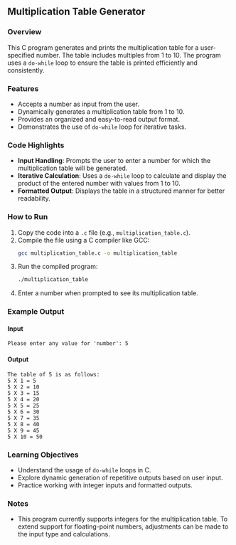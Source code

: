 ## Multiplication Table Generator  

### Overview  
This C program generates and prints the multiplication table for a user-specified number. The table includes multiples from 1 to 10. The program uses a `do-while` loop to ensure the table is printed efficiently and consistently.  

### Features  
- Accepts a number as input from the user.  
- Dynamically generates a multiplication table from 1 to 10.  
- Provides an organized and easy-to-read output format.  
- Demonstrates the use of `do-while` loop for iterative tasks.  

### Code Highlights  
- **Input Handling**: Prompts the user to enter a number for which the multiplication table will be generated.  
- **Iterative Calculation**: Uses a `do-while` loop to calculate and display the product of the entered number with values from 1 to 10.  
- **Formatted Output**: Displays the table in a structured manner for better readability.  

### How to Run  
1. Copy the code into a `.c` file (e.g., `multiplication_table.c`).  
2. Compile the file using a C compiler like GCC:  
   ```bash
   gcc multiplication_table.c -o multiplication_table
   ```  
3. Run the compiled program:  
   ```bash
   ./multiplication_table
   ```  
4. Enter a number when prompted to see its multiplication table.

### Example Output  
#### Input  
```
Please enter any value for 'number': 5
```  

#### Output  
```
The table of 5 is as follows:
5 X 1 = 5
5 X 2 = 10
5 X 3 = 15
5 X 4 = 20
5 X 5 = 25
5 X 6 = 30
5 X 7 = 35
5 X 8 = 40
5 X 9 = 45
5 X 10 = 50
```  

### Learning Objectives  
- Understand the usage of `do-while` loops in C.  
- Explore dynamic generation of repetitive outputs based on user input.  
- Practice working with integer inputs and formatted outputs.  

### Notes  
- This program currently supports integers for the multiplication table. To extend support for floating-point numbers, adjustments can be made to the input type and calculations.  

